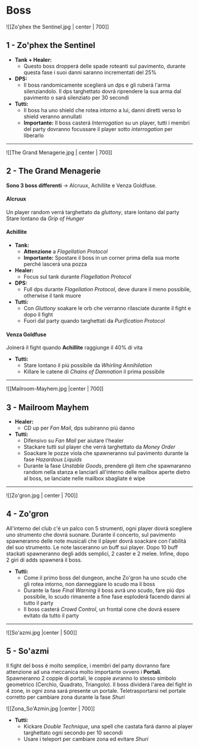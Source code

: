 # Boss

![[Zo'phex the Sentinel.jpg | center | 700]]
## 1 - **Zo'phex the Sentinel**
- **Tank + Healer:**
	- Questo boss dropperá delle spade roteanti sul pavimento, durante questa fase i suoi danni saranno incrementati del 25%
- **DPS:**
	- Il boss randomicamente sceglierá un dps e gli ruberá l'arma silenziandolo. Il dps targhettato dovrá riprendere la sua arma dal pavimento o sará silenziato per 30 secondi
- **Tutti:**
	- Il boss ha uno shield che rotea intorno a lui, danni diretti verso lo shield veranno annullati
	- **Importante:** Il boss casterá *Interrogation* su un player, tutti i membri del party dovranno focussare il player sotto *interrogation* per liberarlo 

---

![[The Grand Menagerie.jpg | center | 700]]
## 2 - **The Grand Menagerie**
**Sono 3 boss differenti** -> Alcruux, Achillite e Venza Goldfuse.
#### Alcruux
Un player random verrá targhettato da *gluttony*, stare lontano dal party
Stare lontano da *Grip of Hunger*

#### Achillite
- **Tank:**
	- **Attenzione** a *Flagellation Protocol*
	- **Importante:** Spostare il boss in un corner prima della sua morte perché lascerá una pozza
- **Healer:**
	- Focus sul tank durante *Flagellation Protocol*
- **DPS:**
	- Full dps durante *Flagellation Protocol*, deve durare il meno possibile, otherwise il tank muore
- **Tutti:**
	- Con *Gluttony* soakare le orb che verranno rilasciate durante il fight e dopo il fight
	- Fuori dal party quando targhettati da *Purification Protocol*

#### Venza Goldfuse
Joinerá il fight quando **Achillite** raggiunge il 40% di vita
- **Tutti:**
	- Stare lontano il piú possibile da *Whirling Annihilation*
	- Killare le catene di *Chains of Damnation* il prima possibile

---

![[Mailroom-Mayhem.jpg |center | 700]]
## 3 - **Mailroom Mayhem**
- **Healer:**
	- CD up per *Fan Mail*, dps subiranno piú danno
- **Tutti:**
	- Difensivo su *Fan Mail* per aiutare l'healer
	- Stackare tutti sul player che verrá targhettato da *Money Order*
	- Soackare le pozze viola che spawneranno sul pavimento durante la fase *Hazardous Liquids*
	- Durante la fase *Unstable Goods*, prendere gli item che spawnaranno random nella stanza e lanciarli all'interno delle mailbox aperte dietro al boss, se lanciate nelle mailbox sbagliate é wipe

---

![[Zo'gron.jpg | center | 700]]
## 4 - **Zo'gron**
All'interno del club c'é un palco con 5 strumenti, ogni player dovrá scegliere uno strumento che dovrá suonare. Durante il concerto, sul pavimento spawneranno delle note musicali che il player dovrá soackare con l'abilitá del suo strumento. Le note lasceranno un buff sui player. Dopo 10 buff stackati spawneranno degli adds semplici, 2 caster e 2 melee. Infine, dopo 2 giri di adds spawnerá il boss.
- **Tutti:**
	- Come il primo boss del dungeon, anche Zo'gron ha uno scudo che gli rotea intorno, non danneggiare lo scudo ma il boss
	- Durante la fase *Final Warning* il boss avrá uno scudo, fare piú dps possibile, lo scudo rimanente a fine fase esploderá facendo danni al tutto il party
	- Il boss casterá *Crowd Control*, un frontal cone che dovrá essere evitato da tutto il party

---

![[So'azmi.jpg |center | 500]]
## 5 - **So'azmi**
Il fight del boss é molto semplice, i membri del party dovranno fare attenzione ad una meccanica molto importante ovvero i **Portali**.
Spawneranno 2 coppie di portali, le coppie avranno lo stesso simbolo geometrico (Cerchio, Quadrato, Triangolo). Il boss dividerá l'area del fight in 4 zone, in ogni zona sará presente un portale. Teletrasportarsi nel portale corretto per cambiare zona durante la fase *Shuri*

![[Zona_So'Azmin.jpg |center | 700]]
- **Tutti:**
	- Kickare *Double Technique*, una spell che castata fará danno al player targhettato ogni secondo per 10 secondi
	- Usare i teleport per cambiare zona ed evitare *Shuri*